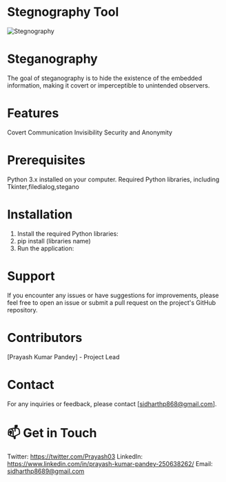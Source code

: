 # Stegnography Tool
![Stegnography](https://github.com/prayash-kumar/stegnography/assets/147251894/bcfdc762-816d-49eb-b3ac-1a24b0d0229e)
# Steganography
The goal of steganography is to hide the existence of the embedded information, making it covert or imperceptible to unintended observers.
# Features
Covert Communication
Invisibility
Security and Anonymity
# Prerequisites
Python 3.x installed on your computer.
Required Python libraries, including Tkinter,filedialog,stegano
# Installation
1. Install the required Python libraries:
2. pip install (libraries name)
3. Run the application:
# Support
If you encounter any issues or have suggestions for improvements, please feel free to open an issue or submit a pull request on the project's GitHub repository.
# Contributors
[Prayash Kumar Pandey] - Project Lead
# Contact
For any inquiries or feedback, please contact [sidharthp868@gmail.com].
# 📫 Get in Touch
Twitter: https://twitter.com/Prayash03
LinkedIn: https://www.linkedin.com/in/prayash-kumar-pandey-250638262/
Email: sidharthp8689@gmail.com
